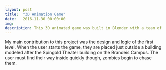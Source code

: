 ```yaml
---
layout: post
title:  "3D Animation Game"
date:   2016-11-30 00:00:00
img: 
description: This 3D animated game was built in Blender with a team of 5 undergraduates at Brandeis University. The game consists of 3 levels in which the user must complete challenges and avoid attacks from zombies.
---
```


My main contribution to this project was the design and logic of the first level. When the user starts the game, they are placed just outside a building modeled after the Spingold Theater building on the Brandeis Campus. The user must find their way inside quickly though, zombies begin to chase them.
